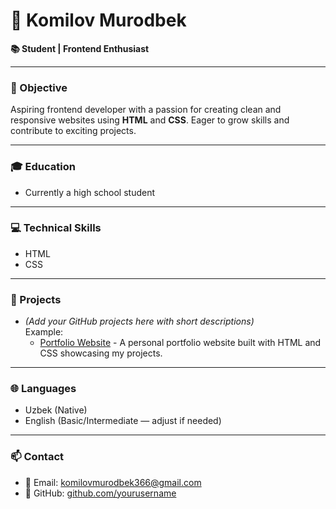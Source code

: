 # 👋 Komilov Murodbek

**📚 Student | Frontend Enthusiast**

---

### 🎯 Objective
Aspiring frontend developer with a passion for creating clean and responsive websites using **HTML** and **CSS**. Eager to grow skills and contribute to exciting projects.

---

### 🎓 Education
- Currently a high school student

---

### 💻 Technical Skills
- HTML  
- CSS  

---

### 🚀 Projects
- *(Add your GitHub projects here with short descriptions)*  
  Example:  
  - [Portfolio Website](https://github.com/yourusername/portfolio) - A personal portfolio website built with HTML and CSS showcasing my projects.

---

### 🌐 Languages
- Uzbek (Native)  
- English (Basic/Intermediate — adjust if needed)

---

### 📫 Contact
- 📧 Email: [komilovmurodbek366@gmail.com](mailto:komilovmurodbek366@gmail.com)  
- 🔗 GitHub: [github.com/yourusername](https://github.com/yourusername)
